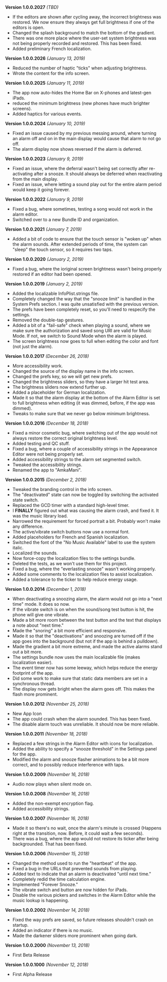 **Version 1.0.0.2027** *(TBD)*
- If the editors are shown after cycling away, the incorrect brightness was restored. We now ensure they always get full brightness if one of the editors is open.
- Changed the splash background to match the bottom of the gradient.
- There was one more place where the user-set system brightness was not being properly recorded and restored. This has been fixed.
- Added preliminary French localization.

**Version 1.0.0.2026** *(January 13, 2019)*
- Reduced the number of haptic "ticks" when adjusting brightness.
- Wrote the content for the info screen.

**Version 1.0.0.2025** *(January 11, 2019)*
- The app now auto-hides the Home Bar on X-phones and latest-gen iPads.
- reduced the minimum brightness (new phones have much brighter screens).
- Added haptics for various events.

**Version 1.0.0.2024** *(January 10, 2019)*
- Fixed an issue caused by my previous messing around, where turning an alarm off and on in the main display would cause that alarm to not go off.
- The alarm display now shows reversed if the alarm is deferred.

**Version 1.0.0.2023** *(January 9, 2019)*
- Fixed an issue, where the deferral wasn't being set correctly after re-activating after a snooze. It should always be deferred when reactivating from the main display.
- Fixed an issue, where letting a sound play out for the entire alarm period would keep it going forever.

**Version 1.0.0.2022** *(January 9, 2019)*
- Fixed a bug, where sometimes, testing a song would not work in the alarm editor.
- Switched over to a new Bundle ID and organization.

**Version 1.0.0.2021** *(January 7, 2019)*
- Added a bit of code to ensure that the touch sensor is "woken up" when the alarm sounds. After extended periods of time, the system can "sleep" the touch sensor, so it requires two taps.

**Version 1.0.0.2020** *(January 2, 2019)*
- Fixed a bug, where the ioriginal screen brightness wasn't being properly restored if an editor had been opened.

**Version 1.0.0.2019** *(January 2, 2019)*
- Added the localizable InfoPlist.strings file.
- Completely changed the way that the "snooze limit" is handled in the System Prefs section. I was quite unsatisfied with the previous version.
- The prefs have been completely reset, so you'll need to respecify the settings.
- Removed the double-tap gestures.
- Added a bit of a "fail-safe" check when playing a sound, where we make sure the authorization and saved song URI are valid for Music Mode. If not, we switch to Sound Mode when the alarm is played.
- The screen brightness now goes to full when editing the color and font (not just the alarm).

**Version 1.0.0.2017** *(December 26, 2018)*
- More accessibility work.
- Changed the source of the display name in the info screen.
- Changed the prefs key, so we will get new prefs.
- Changed the brightness sliders, so they have a larger hit test area.
- The brightness sliders now extend further up.
- Added a placeholder for German localization.
- Made it so that the alarm display at the bottom of the Alarm Editor is set to full brightness when editing (it was dimmed, before, if the app was dimmed).
- Tweaks to make sure that we never go below minimum brightness.

**Version 1.0.0.2016** *(December 18, 2018)*
- Fixed a minor cosmetic bug, where switching out of the app would not always restore the correct original brightness level.
- Added testing and QC stuff.
- Fixed a bug, where a couple of accessibility strings in the Appearance Editor were not being properly set.
- Added accessibility strings to the alarm set segmented switch.
- Tweaked the accessibility strings.
- Renamed the app to "AmkaMani".

**Version 1.0.0.2015** *(December 2, 2018)*
- Tweaked the branding control in the info screen.
- The "deactivated" state can now be toggled by switching the activated state switch.
- Replaced the GCD timer with a standard high-level timer.
- I **FINALLY** figured out what was causing the alarm crash, and fixed it. It was the music library load.
- Narrowed the requirement for forced portrait a bit. Probably won't make any difference.
- The active/vibrate switch buttons now use a normal font.
- Added placeholders for French and Spanish localization.
- Switched the font of the "No Music Available" label to use the system italic.
- Localized the sounds.
- Now force-copy the localization files to the settings bundle.
- Deleted the tests, as we won't use them for this project.
- Fixed a bug, where the "everlasting snooze" wasn't working properly.
- Added some comments to the localization files to assist localization.
- Added a tolerance to the ticker to help reduce energy usage.

**Version 1.0.0.2014** *(December 1, 2018)*
- When deactivating a snoozing alarm, the alarm would not go into a "next time" mode. It does so now.
- If the vibrate switch is on when the sound/song test button is hit, the phone will give one vibrate.
- Made a bit more room between the test button and the text that displays a note about "next time."
- Made the "snoring" a bit more efficient and responsive.
- Made it so that the "deactivations" and snoozing are turned off if the app goes into the background (but not if the app is behind a pulldown).
- Made the gradient a bit more extreme, and made the active alarms stand out a bit more.
- The settings bundle now uses the main localizable file (makes localization easier).
- The event timer now has some leeway, which helps reduce the energy footprint of the app.
- Did some work to make sure that static data members are set in a synchronous thread.
- The display now gets bright when the alarm goes off. This makes the flash more prominent.

**Version 1.0.0.2012** *(November 25, 2018)*
- New App Icon
- The app could crash when the alarm sounded. This has been fixed.
- The disable alarm touch was unreliable. It should now be more reliable.

**Version 1.0.0.2011** *(November 18, 2018)*
- Replaced a few strings in the Alarm Editor with icons for localization.
- Added the ability to specify a "snooze threshold" in the Settings panel for the app.
- Modified the alarm and snooze flasher animations to be a bit more correct, and to possibly reduce interference with taps.

**Version 1.0.0.2009** *(November 16, 2018)*
- Audio now plays when silent mode on.

**Version 1.0.0.2008** *(November 16, 2018)*
- Added the non-exempt encryption flag.
- Added accessibility strings.

**Version 1.0.0.2007** *(November 16, 2018)*
- Made it so there's no wait, once the alarm's minute is crossed (Happens right at the transition, now. Before, it could wait a few seconds).
- There was a bug, where the app would not restore its ticker after being backgrounded. That has been fixed.

**Version 1.0.0.2006** *(November 15, 2018)*
- Changed the method used to run the "heartbeat" of the app.
- Fixed a bug in the URLs that prevented sounds from playing.
- Added text to indicate that an alarm is deactivated "until next time."
- Completely redid the time calculation engine.
- Implemented "Forever Snooze."
- The vibrate switch and button are now hidden for iPads.
- Disable the various pickers and switches in the Alarm Editor while the music lookup is happening.

**Version 1.0.0.2002** *(November 14, 2018)*
- Fixed the way prefs are saved, so future releases shouldn't crash on startup.
- Added an indicator if there is no music.
- Made the darkener sliders more prominent when going dark.

**Version 1.0.0.2000** *(November 13, 2018)*
- First Beta Release

**Version 1.0.0.1000** *(November 12, 2018)*
- First Alpha Release
